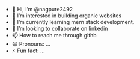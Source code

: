 - 👋 Hi, I’m @nagpure2492
- 👀 I’m interested in building organic websites
- 🌱 I’m currently learning mern stack development.
- 💞️ I’m looking to collaborate on linkedin
- 📫 How to reach me through githb
- 😄 Pronouns: ...
- ⚡ Fun fact: ...

<!---
nagpure2492/nagpure2492 is a ✨ special ✨ repository because its `README.md` (this file) appears on your GitHub profile.
You can click the Preview link to take a look at your changes.
--->
